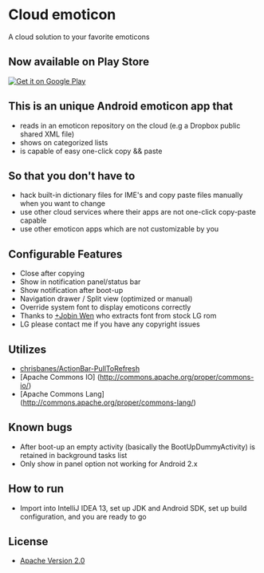 # Cloud emoticon

A cloud solution to your favorite emoticons

## Now available on Play Store
<a href="https://play.google.com/store/apps/details?id=org.ktachibana.cloudemoji">
  <img alt="Get it on Google Play"
       src="https://developer.android.com/images/brand/en_generic_rgb_wo_60.png" />
</a>

## This is an unique Android emoticon app that
* reads in an emoticon repository on the cloud (e.g a Dropbox public shared XML file)
* shows on categorized lists
* is capable of easy one-click copy && paste

## So that you don't have to
* hack built-in dictionary files for IME's and copy paste files manually when you want to change
* use other cloud services where their apps are not one-click copy-paste capable
* use other emoticon apps which are not customizable by you

## Configurable Features
* Close after copying
* Show in notification panel/status bar
* Show notification after boot-up
* Navigation drawer / Split view (optimized or manual)
* Override system font to display emoticons correctly
 * Thanks to [+Jobin Wen](https://plus.google.com/u/0/+HaoyuWen) who extracts font from stock LG rom
 * LG please contact me if you have any copyright issues

## Utilizes
* [chrisbanes/ActionBar-PullToRefresh](https://github.com/chrisbanes/ActionBar-PullToRefresh)
* [Apache Commons IO] (http://commons.apache.org/proper/commons-io/)
* [Apache Commons Lang] (http://commons.apache.org/proper/commons-lang/)

## Known bugs
* After boot-up an empty activity (basically the BootUpDummyActivity) is retained in background tasks list
* Only show in panel option not working for Android 2.x

## How to run
* Import into IntelliJ IDEA 13, set up JDK and Android SDK, set up build configuration, and you are ready to go

## License
* [Apache Version 2.0](http://www.apache.org/licenses/LICENSE-2.0)
